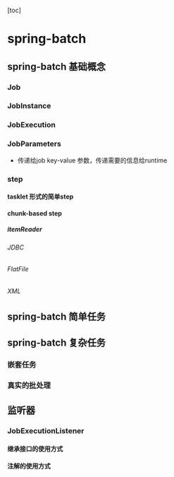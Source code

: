 [toc]
# spring-batch
## spring-batch 基础概念
### Job
### JobInstance
### JobExecution
### JobParameters
- 传递给job key-value 参数，传递需要的信息给runtime
### step
#### tasklet 形式的简单step
#### chunk-based step
##### itemReader
###### JDBC
###### FlatFile
###### XML
## spring-batch 简单任务
## spring-batch 复杂任务
### 嵌套任务
### 真实的批处理
## 监听器
### JobExecutionListener
#### 继承接口的使用方式
#### 注解的使用方式

